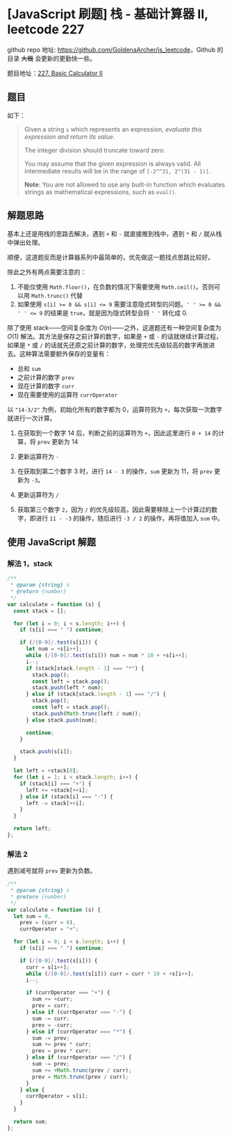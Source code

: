 # [JavaScript 刷题] 栈 - 基础计算器 II, leetcode 227

github repo 地址: <https://github.com/GoldenaArcher/js_leetcode>，Github 的目录 ~~大概~~ 会更新的更勤快一些。

题目地址：[227. Basic Calculator II](https://leetcode.com/problems/basic-calculator-ii/)

## 题目

如下：

> Given a string `s` which represents an expression, _evaluate this expression and return its value_.
>
> The integer division should truncate toward zero.
>
> You may assume that the given expression is always valid. All intermediate results will be in the range of `[-2^^31, 2^(31 - 1)]`.
>
> **Note**: You are not allowed to use any built-in function which evaluates strings as mathematical expressions, such as `eval()`.

## 解题思路

基本上还是用栈的思路去解决，遇到 `+` 和 `-` 就直接推到栈中，遇到 `*` 和 `/` 就从栈中弹出处理。

顺便，这道题反而是计算器系列中最简单的，优先做这一题找点思路比较好。

除此之外有两点需要注意的：

1. 不能仅使用 `Math.floor()`，在负数的情况下需要使用 `Math.ceil()`。否则可以用 `Math.trunc()` 代替
2. 如果使用 `s[i] >= 0 && s[i] <= 9` 需要注意隐式转型的问题。`' ' >= 0 && ' ' <= 9` 的结果是 `true`，就是因为隐式转型会将 `' '` 转化成 0.

除了使用 stack——空间复杂度为 $O(n)$——之外，这道题还有一种空间复杂度为 $O(1)$ 解法。其方法是保存之前计算的数字，如果是 `+` 或 `-` 的话就继续计算过程，如果是 `*` 或 `/` 的话就先还原之前计算的数字，处理完优先级较高的数字再放进去。这种算法需要额外保存的变量有：

- 总和 `sum`
- 之前计算的数字 `prev`
- 现在计算的数字 `curr`
- 现在需要使用的运算符 `currOperator`

以 `"14-3/2"` 为例，初始化所有的数字都为 0，运算符则为 `+`，每次获取一次数字就进行一次计算。

1. 在获取到一个数字 14 后，判断之前的运算符为 `+`，因此这里进行 `0 + 14` 的计算，将 `prev` 更新为 14
2. 更新运算符为 `-`

3. 在获取到第二个数字 3 时，进行 `14 - 3` 的操作，`sum` 更新为 11，将 `prev` 更新为 `-3`。

4. 更新运算符为 `/`
5. 获取第三个数字 `2`，因为 `/` 的优先级较高，因此需要移除上一个计算过的数字，即进行 `11 - -3` 的操作，随后进行 `-3 / 2` 的操作，再将值加入 `sum` 中。

## 使用 JavaScript 解题

### 解法 1，stack

```javascript
/**
 * @param {string} s
 * @return {number}
 */
var calculate = function (s) {
  const stack = [];

  for (let i = 0; i < s.length; i++) {
    if (s[i] === " ") continue;

    if (/[0-9]/.test(s[i])) {
      let num = +s[i++];
      while (/[0-9]/.test(s[i])) num = num * 10 + +s[i++];
      i--;
      if (stack[stack.length - 1] === "*") {
        stack.pop();
        const left = stack.pop();
        stack.push(left * num);
      } else if (stack[stack.length - 1] === "/") {
        stack.pop();
        const left = stack.pop();
        stack.push(Math.trunc(left / num));
      } else stack.push(num);

      continue;
    }

    stack.push(s[i]);
  }

  let left = +stack[0];
  for (let i = 1; i < stack.length; i++) {
    if (stack[i] === "+") {
      left += +stack[++i];
    } else if (stack[i] === "-") {
      left -= stack[++i];
    }
  }

  return left;
};
```

### 解法 2

遇到减号就将 `prev` 更新为负数。

```javascript
/**
 * @param {string} s
 * @return {number}
 */
var calculate = function (s) {
  let sum = 0,
    prev = (curr = 0),
    currOperator = "+";

  for (let i = 0; i < s.length; i++) {
    if (s[i] === " ") continue;

    if (/[0-9]/.test(s[i])) {
      curr = s[i++];
      while (/[0-9]/.test(s[i])) curr = curr * 10 + +s[i++];
      i--;

      if (currOperator === "+") {
        sum += +curr;
        prev = curr;
      } else if (currOperator === "-") {
        sum -= curr;
        prev = -curr;
      } else if (currOperator === "*") {
        sum -= prev;
        sum += prev * curr;
        prev = prev * curr;
      } else if (currOperator === "/") {
        sum -= prev;
        sum += +Math.trunc(prev / curr);
        prev = Math.trunc(prev / curr);
      }
    } else {
      currOperator = s[i];
    }
  }

  return sum;
};
```

